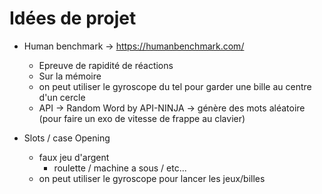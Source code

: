 # Idées de projet 

- Human benchmark -> https://humanbenchmark.com/
    - Epreuve de rapidité de réactions
    - Sur la mémoire
    - on peut utiliser le gyroscope du tel pour garder une bille au centre d'un cercle
    - API -> Random Word by API-NINJA -> génère des mots aléatoire (pour faire un exo de vitesse de frappe au clavier)

- Slots / case Opening
    - faux jeu d'argent
        - roulette / machine a sous / etc...
    - on peut utiliser le gyroscope pour lancer les jeux/billes
